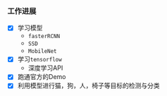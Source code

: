 ### 工作进展

+ [x] 学习模型
  + `fasterRCNN`
  + `SSD`
  + `MobileNet`
+ [x] 学习`tensorflow`
  + 深度学习API
+ [x] 跑通官方的Demo
+ [x] 利用模型进行猫，狗，人，椅子等目标的检测与分类